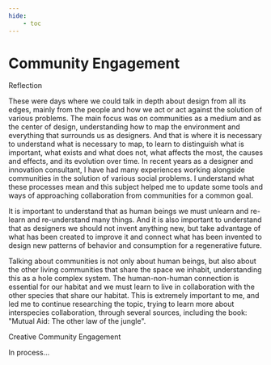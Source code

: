 ```yaml
---
hide:
    - toc
---
```


# Community Engagement

Reflection

These were days where we could talk in depth about design from all its edges, mainly from the people and how we act or act against the solution of various problems. The main focus was on communities as a medium and as the center of design, understanding how to map the environment and everything that surrounds us as designers. And that is where it is necessary to understand what is necessary to map, to learn to distinguish what is important, what exists and what does not, what affects the most, the causes and effects, and its evolution over time. In recent years as a designer and innovation consultant, I have had many experiences working alongside communities in the solution of various social problems. I understand what these processes mean and this subject helped me to update some tools and ways of approaching collaboration from communities for a common goal. 

It is important to understand that as human beings we must unlearn and re-learn and re-understand many things. And it is also important to understand that as designers we should not invent anything new, but take advantage of what has been created to improve it and connect what has been invented to design new patterns of behavior and consumption for a regenerative future.

Talking about communities is not only about human beings, but also about the other living communities that share the space we inhabit, understanding this as a hole complex system. The human-non-human connection is essential for our habitat and we must learn to live in collaboration with the other species that share our habitat.
This is extremely important to me, and led me to continue researching the topic, trying to learn more about interspecies collaboration, through several sources, including the book: "Mutual Aid: The other law of the jungle".

Creative Community Engagement

In process...




